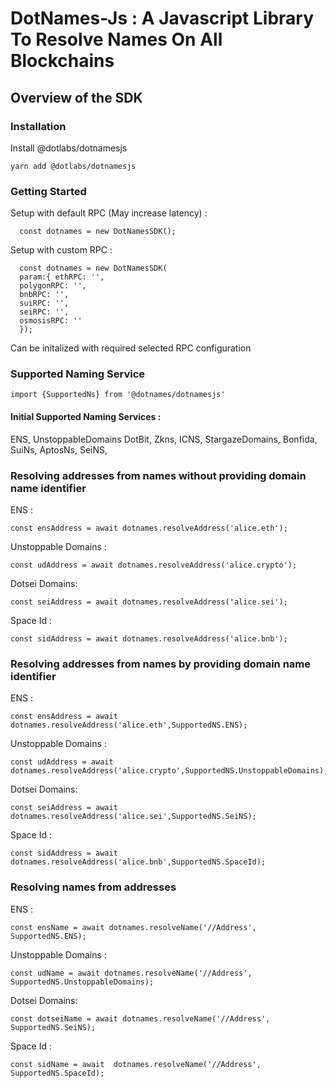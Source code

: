 # DotNames-Js : A Javascript Library To Resolve Names On All Blockchains

## Overview of the SDK

### Installation

Install @dotlabs/dotnamesjs

```
yarn add @dotlabs/dotnamesjs
```

### Getting Started

Setup with default RPC (May increase latency) :

```
  const dotnames = new DotNamesSDK();
```

Setup with custom RPC :

```
  const dotnames = new DotNamesSDK(
  param:{ ethRPC: '',
  polygonRPC: '',
  bnbRPC: '',
  suiRPC: '',
  seiRPC: '',
  osmosisRPC: ''
  });

```

Can be initalized with required selected RPC configuration

### Supported Naming Service

```
import {SupportedNs} from '@dotnames/dotnamesjs'

```

#### Initial Supported Naming Services :   
ENS,
UnstoppableDomains
DotBit,
Zkns,
ICNS,
StargazeDomains,
Bonfida,
SuiNs,
AptosNs,
SeiNS,


### Resolving addresses from names without providing domain name identifier

ENS : 
```
const ensAddress = await dotnames.resolveAddress('alice.eth');
```
Unstoppable Domains : 
```
const udAddress = await dotnames.resolveAddress('alice.crypto');
```
Dotsei Domains: 
```
const seiAddress = await dotnames.resolveAddress('alice.sei');
```
Space Id : 
```
const sidAddress = await dotnames.resolveAddress('alice.bnb');
```
### Resolving addresses from names by providing domain name identifier

ENS : 
```
const ensAddress = await dotnames.resolveAddress('alice.eth',SupportedNS.ENS);
```
Unstoppable Domains : 
```
const udAddress = await dotnames.resolveAddress('alice.crypto',SupportedNS.UnstoppableDomains);
```
Dotsei Domains: 
```
const seiAddress = await dotnames.resolveAddress('alice.sei',SupportedNS.SeiNS);
```
Space Id : 
```
const sidAddress = await dotnames.resolveAddress('alice.bnb',SupportedNS.SpaceId);
```


### Resolving names from addresses

ENS : 
```
const ensName = await dotnames.resolveName('//Address', SupportedNS.ENS);
```
Unstoppable Domains : 
```
const udName = await dotnames.resolveName('//Address', SupportedNS.UnstoppableDomains);
```
Dotsei Domains: 
```
const dotseiName = await dotnames.resolveName('//Address', SupportedNS.SeiNS);
```
Space Id : 
```
const sidName = await  dotnames.resolveName('//Address', SupportedNS.SpaceId);
```
